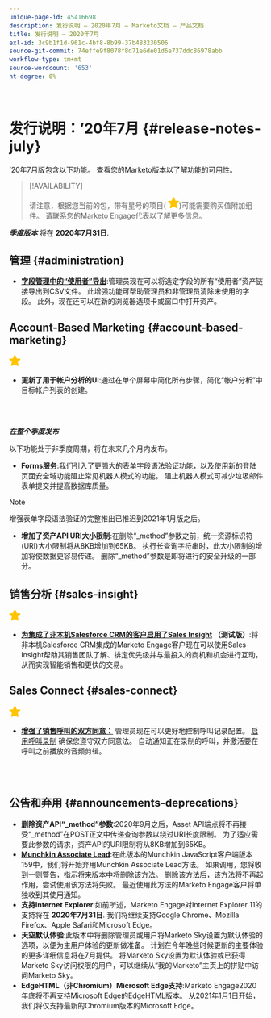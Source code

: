 ```yaml
---
unique-page-id: 45416698
description: 发行说明 — 2020年7月 — Marketo文档 — 产品文档
title: 发行说明 — 2020年7月
exl-id: 3c9b1f1d-961c-4bf8-8b99-37b483230506
source-git-commit: 74effe9f8078f8d71e6de01d6e737ddc86978abb
workflow-type: tm+mt
source-wordcount: '653'
ht-degree: 0%

---
```


# 发行说明：’20年7月 {#release-notes-july}

’20年7月版包含以下功能。 查看您的Marketo版本以了解功能的可用性。

>[!AVAILABILITY]
>
>请注意，根据您当前的包，带有星号的项目( ![（星号）](assets/yellow-star.png))可能需要购买值附加组件。 请联系您的Marketo Engage代表以了解更多信息。

**_季度版本_** 将在 **2020年7月31日**.

## 管理 {#administration}

* **[字段管理中的“使用者”导出](/help/marketo/product-docs/administration/field-management/export-used-by-data-for-a-field.md)**:管理员现在可以将选定字段的所有“使用者”资产链接导出到CSV文件。 此增强功能可帮助管理员和非管理员清除未使用的字段。 此外，现在还可以在新的浏览器选项卡或窗口中打开资产。

## Account-Based Marketing {#account-based-marketing}

![（星号）](assets/yellow-star.png)

* **更新了用于帐户分析的UI**:通过在单个屏幕中简化所有步骤，简化“帐户分析”中目标帐户列表的创建。

<br> 

**_在整个季度发布_**

以下功能处于非季度周期，将在未来几个月内发布。

* **Forms服务**:我们引入了更强大的表单字段语法验证功能，以及使用新的登陆页面安全域功能阻止常见机器人模式的功能。 阻止机器人模式可减少垃圾邮件表单提交并提高数据库质量。

>[!NOTE]
>
>增强表单字段语法验证的完整推出已推迟到2021年1月版之后。

* **增加了资产API URI大小限制**:在删除“_method”参数之前，统一资源标识符(URI)大小限制将从8KB增加到65KB。 执行长查询字符串时，此大小限制的增加将使数据更容易传递。 删除“_method”参数是即将进行的安全升级的一部分。

## 销售分析 {#sales-insight}

![（星号）](assets/yellow-star.png)

* **[为集成了非本机Salesforce CRM的客户启用了Sales Insight](/help/marketo/product-docs/marketo-sales-insight/sales-insight-for-non-native-salesforce-integrations.md) （测试版）**:将非本机Salesforce CRM集成的Marketo Engage客户现在可以使用Sales Insight帮助其销售团队了解、排定优先级并与最投入的商机和机会进行互动，从而实现智能销售和更快的交易。

## Sales Connect {#sales-connect}

![（星号）](assets/yellow-star.png)

* **[增强了销售呼叫的双方同意：](/help/marketo/product-docs/marketo-sales-connect/phone/two-party-consent-settings.md)** 管理员现在可以更好地控制呼叫记录配置。 [启用呼叫录制](/help/marketo/product-docs/marketo-sales-connect/phone/enable-call-recording.md) 确保您遵守双方同意法。 自动通知正在录制的呼叫，并激活要在呼叫之前播放的音频剪辑。

<br> 

## 公告和弃用 {#announcements-deprecations}

* **删除资产API“_method”参数**:2020年9月之后，Asset API端点将不再接受“_method”在POST正文中传递查询参数以绕过URI长度限制。 为了适应需要此参数的请求，资产API的URI限制将从8KB增加到65KB。
* **[Munchkin Associate Lead](https://developers.marketo.com/blog/deprecation-of-munchkin-associate-lead-method/)**:在此版本的Munchkin JavaScript客户端版本159中，我们将开始弃用Munchkin Associate Lead方法。 如果调用，您将收到一则警告，指示将来版本中将删除该方法。 删除该方法后，该方法将不再起作用，尝试使用该方法将失败。 最近使用此方法的Marketo Engage客户将单独收到其使用通知。
* **支持Internet Explorer**:如前所述，Marketo Engage对Internet Explorer 11的支持将在 **2020年7月31日**. 我们将继续支持Google Chrome、Mozilla Firefox、Apple Safari和Microsoft Edge。
* **天空默认体验**:此版本中将删除管理员或用户将Marketo Sky设置为默认体验的选项，以便为主用户体验的更新做准备。 计划在今年晚些时候更新的主要体验的更多详细信息将在7月提供。 将Marketo Sky设置为默认体验或已获得Marketo Sky访问权限的用户，可以继续从“我的Marketo”主页上的拼贴中访问Marketo Sky。
* **EdgeHTML（非Chromium）Microsoft Edge支持**:Marketo Engage2020年底将不再支持Microsoft Edge的EdgeHTML版本。 从2021年1月1日开始，我们将仅支持最新的Chromium版本的Microsoft Edge。

